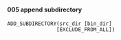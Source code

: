 
#### 005 append subdirectory
    ADD_SUBDIRECTORY(src_dir [bin_dir]
                    [EXCLUDE_FROM_ALL])
